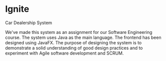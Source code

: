 # Ignite
Car Dealership System

We've made this system as an assignment for our Software Engineering course. 
The system uses Java as the main language. The frontend has been designed using JavaFX.
The purpose of designing the system is to demonstrate a solid understanding of good design practices and to experiment with Agile software development and SCRUM.
